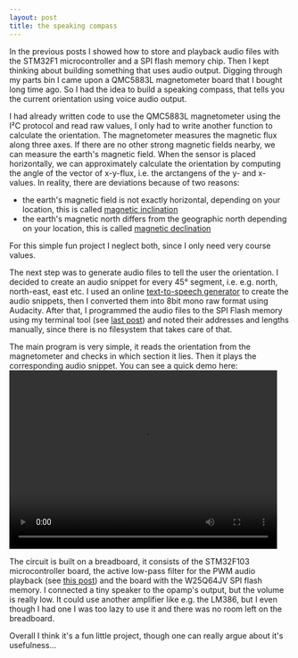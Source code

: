 ```yaml
---
layout: post
title: the speaking compass
---
```

<script src="http://api.html5media.info/1.1.8/html5media.min.js"></script>

In the previous posts I showed how to store and playback audio files with the STM32F1 microcontroller and a SPI flash memory chip. Then I kept thinking about building something that uses audio output. Digging through my parts bin I came upon a QMC5883L magnetometer board that I bought long time ago. So I had the idea to build a speaking compass, that tells you the current orientation using voice audio output.

<!--excerpt-->

I had already written code to use the QMC5883L magnetometer using the I²C protocol and read raw values, I only had to write another function to calculate the orientation. The magnetometer measures the magnetic flux along three axes. If there are no other strong magnetic fields nearby, we can measure the earth's magnetic field. When the sensor is placed horizontally, we can approximately calculate the orientation by computing the angle of the vector of x-y-flux, i.e. the arctangens of the y- and x-values. In reality, there are deviations because of two reasons:
* the earth's magnetic field is not exactly horizontal, depending on your location, this is called [magnetic inclination](https://en.wikipedia.org/wiki/Magnetic_dip)
* the earth's magnetic north differs from the geographic north depending on your location, this is called [magnetic declination](https://en.wikipedia.org/wiki/Magnetic_declination)


For this simple fun project I neglect both, since I only need very course values.

The next step was to generate audio files to tell the user the orientation. I decided to create an audio snippet for every 45° 
 segment, i.e. e.g. north, north-east, east etc. I used an online [text-to-speech generator](https://www.text2speech.org/) to create the audio snippets, then I converted them into 8bit mono raw format using Audacity. After that, I programmed the audio files to the SPI Flash memory using my terminal tool (see [last post](https://marcelmg.github.io/spi_flash_memory/)) and noted their addresses and lengths manually, since there is no filesystem that takes care of that.
 
 The main program is very simple, it reads the orientation from the magnetometer and checks in which section it lies. Then it plays the corresponding audio snippet. You can see a quick demo here:
<video src="https://github.com/MarcelMG/talking-compass/raw/master/speaking_compass_demo.mp4" width="480" height="320" controls preload></video>

The circuit is built on a breadboard, it consists of the STM32F103 microcontroller board, the active low-pass filter for the PWM audio playback (see [this post](https://marcelmg.github.io/pwm_dac_sound/)) and the board with the W25Q64JV SPI flash memory. I connected a tiny speaker to the opamp's output, but the volume is really low. It could use another amplifier like e.g. the LM386, but I even though I had one I was too lazy to use it and there was no room left on the breadboard.

Overall I think it's a fun little project, though one can really argue about it's usefulness...
